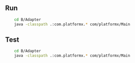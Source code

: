 ## Run
```bash
    cd B/Adapter
    java -classpath .:com.platformx.* com/platformx/Main
```

## Test
```bash
    cd B/Adapter
    java -classpath .:com.platformx.* com/platformx/Main
```